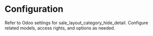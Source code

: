 # Configuration

Refer to Odoo settings for sale_layout_category_hide_detail. Configure related models, access rights, and options as needed.
